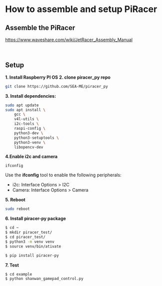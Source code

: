# How to assemble and setup PiRacer

## Assemble the PiRacer
https://www.waveshare.com/wiki/JetRacer_Assembly_Manual


<br>

## Setup

**1. Install Raspberry PI OS**
**2. clone piracer_py repo**

```bash
git clone https://github.com/SEA-ME/piracer_py
```

**3. Install dependencies:**

```bash
sudo apt update
sudo apt install \
	gcc \
	v4l-utils \
	i2c-tools \
	raspi-config \
	python3-dev \
	python3-setuptools \
	python3-venv \
	libopencv-dev
```

**4.Enable i2c and camera**
```
ifconfig
```
Use the **ifconfig** tool to enable the following peripherals:

- i2c: Interface Options > I2C
- Camera: Interface Options > Camera

**5. Reboot**

```bash
sudo reboot
```

**6. Install piracer-py package**

```bash
$ cd ~
$ mkdir piracer_test/
$ cd piracer_test/
$ python3 -m venv venv 
$ source venv/bin/ativate

$ pip install piracer-py
```

**7. Test**
```bash
$ cd example
$ python shanwan_gamepad_control.py
```